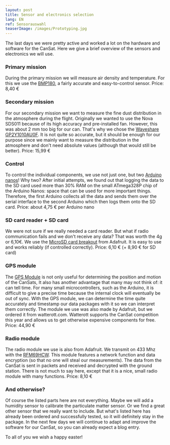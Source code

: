 ```yaml
---
layout: post
title: Sensor and electronics selection
lang: EN
ref: Sensorauswahl
teaserImage: /images/Prototyping.jpg
---
```


The last days we were pretty active and 
worked a lot on the hardware and software for the CanSat. Here we give
a brief overview of the sensors and electronics we will use.

### Primary mission
During the primary mission we will measure air density and temperature.
For this we use the [BMP180](https://www.amazon.de/kwmobile-airpressure-digital-Barometric-Raspberry/dp/B01M0LU3KF/),
a fairly accurate and easy-to-control sensor.
Price: 8,40 €


### Secondary mission
For our secondary mission we want to measure the fine dust distribution in the atmosphere during the flight.
Originally we wanted to use the Nova SDS011 because of its high accuracy and pre-installed fan.
However, this was about 2 mm too big for our can.
That's why we chose the [Waveshare GP2Y1010AU0F](https://www.amazon.de/Waveshare-Dust-Sensor-GP2Y1010AU0F-Conditioner/dp/B00T2T7FUS/). It is not quite so accurate, but it should be enough for our purpose 
since we mainly want to measure the distribution in the atmosphere and don't need absolute values (although that would still be better).
Price: 15,99 €


### Control
To control the individual components, we use not just one, but two [Arduino nanos](https://www.amazon.de/gp/product/B0713ZRJLC/)!
Why two? After initial attempts, we found out that logging the data to the SD card used more than
30% RAM on the small ATmega328P chip of the Arduino Nanos: space that can be used for more important things.
Therefore, the first Arduino collects all the data and sends them over the serial interface to the
second Arduino which then logs them onto the SD card.
Price: about 4,75 € per Arduino nano


### SD card reader + SD card
We were not sure if we really needed a card reader. But what if radio communication fails and
we don't receive any data? That was worth the 4g or 6,10€. We use the [MicroSD card breakout](https://www.adafruit.com/product/254)
from Adafruit. It is easy to use and works reliably (if controlled correctly).
Price: 6,10 € (+ 8,90 € for SD card)


### GPS module
The [GPS Module](http://www.watterott.com/Adata/Adafruit-Ultimate-GPS-Breakout-66-channel) is not only useful for determining the position and motion of the CanSats,
It also has another advantage that many may not think of: it can tell time.
For many small microcontrollers, such as the Arduino, it is difficult to give a precise time because the internal clock will eventually be out of sync.
With the GPS module, we can determine the time quite accurately and timestamp our data packages with it
so we can interpret them correctly.
The module we use was also made by Adafruit, but we ordered it from watterott.com.
Watterott supports the CanSat competition this year and allows us to get otherwise expensive components for free.
Price: 44,90 €


### Radio module
The radio module we use is also from Adafruit. We transmit on 433 Mhz with the [RFM69HCW](https://www.adafruit.com/product/3071). This module features
a network function and data encryption (so that no one will steal our measurements). The data from the CanSat is
sent in packets and received and decrypted with the ground station. There is not much to say here, except
that it is a nice, small radio module with many functions.
Price: 8,10 €


### And otherwise?
Of course the listed parts here are not everything. Maybe we will add a humidity sensor 
to calibrate the particulate matter sensor. Or we find a great other sensor that we really want to include.
But what's listed here has already been ordered and successfully tested, so it will definitely stay in the package.
In the next few days we will continue to adapt and improve the software for our CanSat, so you can already expect a blog entry.

To all of you we wish a happy easter!
